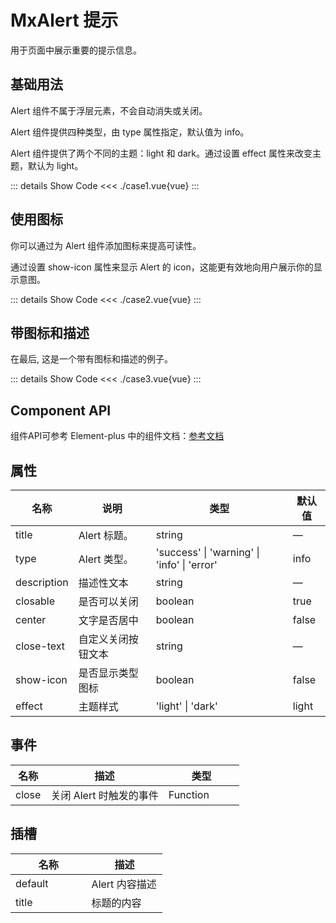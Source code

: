 # MxAlert 提示
用于页面中展示重要的提示信息。
<br/>


<script lang="ts" setup>
import case1 from './case1.vue'
import case2 from './case2.vue'
import case3 from './case3.vue'
</script>


## 基础用法
Alert 组件不属于浮层元素，不会自动消失或关闭。

Alert 组件提供四种类型，由 type 属性指定，默认值为 info。

Alert 组件提供了两个不同的主题：light 和 dark。通过设置 effect 属性来改变主题，默认为 light。

<case1></case1>

::: details Show Code
<<< ./case1.vue{vue}
:::


## 使用图标
你可以通过为 Alert 组件添加图标来提高可读性。

通过设置 show-icon 属性来显示 Alert 的 icon，这能更有效地向用户展示你的显示意图。

<case2></case2>

::: details Show Code
<<< ./case2.vue{vue}
:::


## 带图标和描述
在最后, 这是一个带有图标和描述的例子。

<case3></case3>

::: details Show Code
<<< ./case3.vue{vue}
:::


## Component API
组件API可参考 Element-plus 中的组件文档：[参考文档](https://element-plus.org/zh-CN/component/alert.html#alert-api)


## 属性
名称 | 说明 | 类型 | 默认值
-- | -- | -- | --
title | Alert 标题。 | string | —
type | Alert 类型。 | 'success' \| 'warning' \| 'info' \| 'error' | info
description | 描述性文本 | string | —
closable | 是否可以关闭 | boolean | true
center | 文字是否居中 | boolean | false
close-text | 自定义关闭按钮文本 | string | —
show-icon | 是否显示类型图标 | boolean | false
effect | 主题样式	| 'light' \| 'dark' | light

## 事件
名称 | 描述 <div style="width: 11vw"></div> | 类型 <div style="width: 11vw"></div>
-- | -- | --
close | 关闭 Alert 时触发的事件 | Function

## 插槽
名称 <div style="width: 11vw"></div> | 描述 <div style="width: 11vw"></div>
-- | --
default | Alert 内容描述
title | 标题的内容
